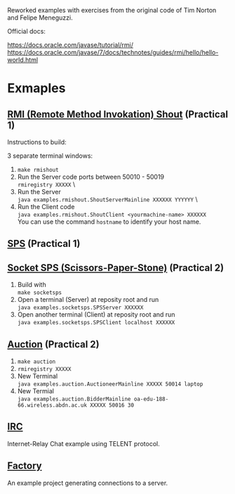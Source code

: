 Reworked examples with exercises from the original code of Tim Norton and Felipe Meneguzzi.

Official docs:

https://docs.oracle.com/javase/tutorial/rmi/
https://docs.oracle.com/javase/7/docs/technotes/guides/rmi/hello/hello-world.html

# Exmaples
## [RMI (Remote Method Invokation) Shout](/examples/rmishout/) (Practical 1)

Instructions to build:

3 separate terminal windows:
1. `make rmishout`
2. Run the Server code ports between 50010 - 50019 \
`rmiregistry XXXXX` \
3. Run the Server \
`java examples.rmishout.ShoutServerMainline XXXXXX YYYYYY` \
3. Run the Client code \
`java examples.rmishout.ShoutClient <yourmachine-name> XXXXXX` \
You can use the command `hostname` to identify your host name.

## [SPS](/examples/sps/) (Practical 1)



## [Socket SPS (Scissors-Paper-Stone)](/examples/socketsps/) (Practical 2)

1. Build with \
`make socketsps`
2. Open a terminal (Server) at reposity root and run \
`java examples.socketsps.SPSServer XXXXXX`
3. Open another terminal (Client) at reposity root and run \
`java examples.socketsps.SPSClient localhost XXXXXX`

## [Auction](/examples/auction/) (Practical 2)

1. `make auction`
2. `rmiregistry XXXXX`
3. New Terminal \
`java examples.auction.AuctioneerMainline XXXXX 50014 laptop`
4. New Termial \
`java examples.auction.BidderMainline oa-edu-188-66.wireless.abdn.ac.uk XXXXX 50016 30`

## [IRC](/examples/irc/)

Internet-Relay Chat example using TELENT protocol.

## [Factory](/examples/factory/)

An example project generating connections to a server.